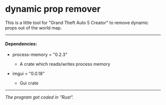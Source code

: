 # dynamic prop remover

This is a little tool for "Grand Theft Auto 5 Creator" to remove dynamic props out of the world map.
* * *
#### **Dependencies:**

  - process-memory = "0.2.3"
    - A crate which reads/writes process memory

  - imgui = "0.0.18"
	  - Gui crate

- - -
*The program got coded in "Rust".*
